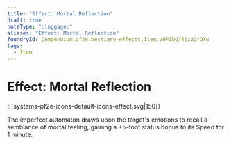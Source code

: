 ```yaml
---
title: "Effect: Mortal Reflection"
draft: true
noteType: ":luggage:"
aliases: "Effect: Mortal Reflection"
foundryId: Compendium.pf2e.bestiary-effects.Item.vUFIbQ74jz22rOXw
tags:
  - Item
---
```


# Effect: Mortal Reflection
![[systems-pf2e-icons-default-icons-effect.svg|150]]

The imperfect automaton draws upon the target's emotions to recall a semblance of mortal feeling, gaining a +5-foot status bonus to its Speed for 1 minute.
